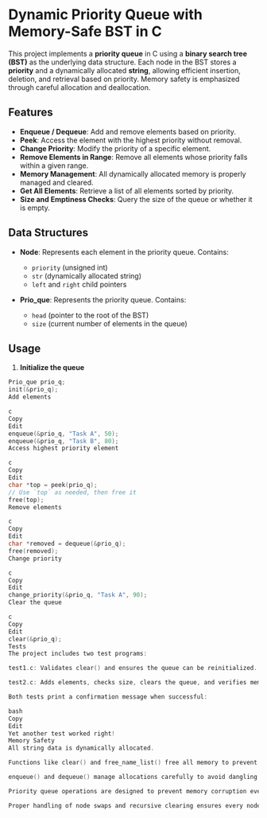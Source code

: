 # Dynamic Priority Queue with Memory-Safe BST in C

This project implements a **priority queue** in C using a **binary search tree (BST)** as the underlying data structure. Each node in the BST stores a **priority** and a dynamically allocated **string**, allowing efficient insertion, deletion, and retrieval based on priority. Memory safety is emphasized through careful allocation and deallocation.

## Features

- **Enqueue / Dequeue**: Add and remove elements based on priority.  
- **Peek**: Access the element with the highest priority without removal.  
- **Change Priority**: Modify the priority of a specific element.  
- **Remove Elements in Range**: Remove all elements whose priority falls within a given range.  
- **Memory Management**: All dynamically allocated memory is properly managed and cleared.  
- **Get All Elements**: Retrieve a list of all elements sorted by priority.  
- **Size and Emptiness Checks**: Query the size of the queue or whether it is empty.

## Data Structures

- **Node**: Represents each element in the priority queue. Contains:
  - `priority` (unsigned int)
  - `str` (dynamically allocated string)
  - `left` and `right` child pointers

- **Prio_que**: Represents the priority queue. Contains:
  - `head` (pointer to the root of the BST)
  - `size` (current number of elements in the queue)

## Usage

1. **Initialize the queue**
```c
Prio_que prio_q;
init(&prio_q);
Add elements

c
Copy
Edit
enqueue(&prio_q, "Task A", 50);
enqueue(&prio_q, "Task B", 80);
Access highest priority element

c
Copy
Edit
char *top = peek(prio_q);
// Use `top` as needed, then free it
free(top);
Remove elements

c
Copy
Edit
char *removed = dequeue(&prio_q);
free(removed);
Change priority

c
Copy
Edit
change_priority(&prio_q, "Task A", 90);
Clear the queue

c
Copy
Edit
clear(&prio_q);
Tests
The project includes two test programs:

test1.c: Validates clear() and ensures the queue can be reinitialized.

test2.c: Adds elements, checks size, clears the queue, and verifies memory safety.

Both tests print a confirmation message when successful:

bash
Copy
Edit
Yet another test worked right!
Memory Safety
All string data is dynamically allocated.

Functions like clear() and free_name_list() free all memory to prevent leaks.

enqueue() and dequeue() manage allocations carefully to avoid dangling pointers.

Priority queue operations are designed to prevent memory corruption even under repeated insertions and deletions.

Proper handling of node swaps and recursive clearing ensures every node and string is freed.
